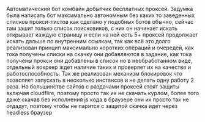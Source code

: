 Автоматический бот комбайн добытчик бесплатных проксей.
Задумка была написать бот максимально автономным без каких то заведенных списков прокси-листов как сделано у подобных ботов обычно, сейчас там зашит только список поисковиков, с них он начинает искать открывает каждую страницу и если на ней есть 5+ проксей продолжает искать дальше по внутренним ссылкам, так как всё это долго реализован принцип максимально коротких операций и очередей, как тока получены списки на скачку они добавляются в задание, как тока получены прокси они добавлены в список но в необработанном виде, отдельный вокркер ждет  наличие таких и проверяет их на качество и работоспособность.
Так же реализован механизм блокировок что позволяет запускать в несколько инстансов и не делать одну работу 2 раза.
На большинстве сайтов с раздачами проксей стоят защиты включая cloudflire, поэтому просто так их не скачать курлом, более того даже скачав без исполнения js кода в браузере они их просто так не отдадут, поэтому чтобы не парится с защитой скачка идет через headless браузер